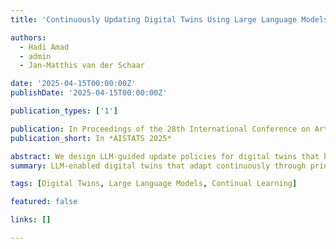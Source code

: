 ```yaml
---
title: 'Continuously Updating Digital Twins Using Large Language Models'

authors:
  - Hadi Amad
  - admin
  - Jan-Matthis van der Schaar

date: '2025-04-15T00:00:00Z'
publishDate: '2025-04-15T00:00:00Z'

publication_types: ['1']

publication: In Proceedings of the 28th International Conference on Artificial Intelligence and Statistics (AISTATS)
publication_short: In *AISTATS 2025*

abstract: We design LLM-guided update policies for digital twins that blend mechanistic modelling with continual learning to track complex systems over time.
summary: LLM-enabled digital twins that adapt continuously through principled update mechanisms.

tags: [Digital Twins, Large Language Models, Continual Learning]

featured: false

links: []

---
```

